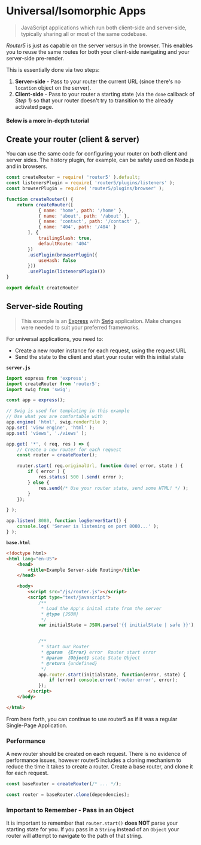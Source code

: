# Universal/Isomorphic Apps

> JavaScript applications which run both client-side and server-side, typically sharing all or most of the same codebase.

_Router5_ is just as capable on the server versus in the browser. This enables you to reuse the same routes for both your client-side navigating and your server-side pre-render.

This is essentially done via two steps:

 1. **Server-side** - Pass to your router the current URL (since there's no `location` object on the server).
 2. **Client-side** - Pass to your router a starting state (via the `done` callback of _Step 1_) so that your router doesn't try to transition to the already activated page.

#### Below is a more in-depth tutorial

## Create your router (client & server)

You can use the same code for configuring your router on both client and server sides. The history plugin, for example, can be safely used on Node.js and in browsers.

```js
const createRouter = require( 'router5' ).default;
const listenersPlugin = require( 'router5/plugins/listeners' );
const browserPlugin = require( 'router5/plugins/browser' );

function createRouter() {
    return createRouter([
            { name: 'home', path: '/home' },
            { name: 'about', path: '/about' },
            { name: 'contact', path: '/contact' },
            { name: '404', path: '/404' }
        ], {
            trailingSlash: true,
            defaultRoute: '404'
        })
        .usePlugin(browserPlugin({
            useHash: false
        }))
        .usePlugin(listenersPlugin())
}

export default createRouter
```

## Server-side Routing
> This example is an [Express](http://expressjs.com/) with [Swig](http://paularmstrong.github.io/swig/) application. Make changes were needed to suit your preferred frameworks.

For universal applications, you need to:
- Create a new router instance for each request, using the request URL
- Send the state to the client and start your router with this initial state

**`server.js`**
```javascript
import express from 'express';
import createRouter from 'router5';
import swig from 'swig';

const app = express();

// Swig is used for templating in this example
// Use what you are comfortable with
app.engine( 'html', swig.renderFile );
app.set( 'view engine', 'html' );
app.set( 'views', './views' );

app.get( '*', ( req, res ) => {
	// Create a new router for each request
	const router = createRouter();

    router.start( req.originalUrl, function done( error, state ) {
        if ( error ) {
            res.status( 500 ).send( error );
        } else {
            res.send(/* Use your router state, send some HTML! */ );
        }
    });

} );

app.listen( 8080, function logServerStart() {
    console.log( 'Server is listening on port 8080...' );
} );
```
**`base.html`**
```html
<!doctype html>
<html lang="en-US">
    <head>
        <title>Example Server-side Routing</title>
    </head>

    <body>
        <script src="/js/router.js"></script>
        <script type="text/javascript">
            /**
             * Load the App's inital state from the server
             * @type {JSON}
             */
            var initialState = JSON.parse('{{ initialState | safe }}');


            /**
             * Start our Router
             * @param  {Error} error  Router start error
             * @param  {Object} state State Object
             * @return {undefined}
             */
            app.router.start(initialState, function(error, state) {
                if (error) console.error('router error', error);
            });
        </script>
    </body>

</html>

```

From here forth, you can continue to use router5 as if it was a regular Single-Page Application.


### Performance

A new router should be created on each request. There is no evidence of performance issues, however router5 includes a cloning mechanism to reduce the time it takes to create a router. Create a base router, and clone it for each request.

```js
const baseRouter = createRouter(/* ... */);

const router = baseRouter.clone(dependencies);
```

### Important to Remember - Pass in an Object

It is important to remember that `router.start()` **does NOT** parse your starting state for you. If you pass in a `String` instead of an `Object` your router will attempt to navigate to the path of that string.
